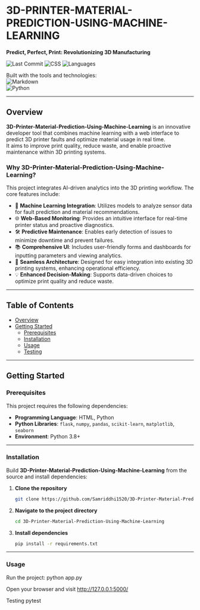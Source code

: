 # 3D-PRINTER-MATERIAL-PREDICTION-USING-MACHINE-LEARNING

**Predict, Perfect, Print: Revolutionizing 3D Manufacturing**

![Last Commit](https://img.shields.io/github/last-commit/Samriddhi1520/3D-Printer-Material-Prediction-Using-Machine-Learning)
![CSS](https://img.shields.io/badge/css-50.8%25-blue)
![Languages](https://img.shields.io/github/languages/count/Samriddhi1520/3D-Printer-Material-Prediction-Using-Machine-Learning)

Built with the tools and technologies:  
![Markdown](https://img.shields.io/badge/Markdown-black?logo=markdown)  
![Python](https://img.shields.io/badge/Python-blue?logo=python)

---

## Overview

**3D-Printer-Material-Prediction-Using-Machine-Learning** is an innovative developer tool that combines machine learning with a web interface to predict 3D printer faults and optimize material usage in real time.  
It aims to improve print quality, reduce waste, and enable proactive maintenance within 3D printing systems.

### Why 3D-Printer-Material-Prediction-Using-Machine-Learning?

This project integrates AI-driven analytics into the 3D printing workflow. The core features include:

- 🧠 **Machine Learning Integration**: Utilizes models to analyze sensor data for fault prediction and material recommendations.  
- 🌐 **Web-Based Monitoring**: Provides an intuitive interface for real-time printer status and proactive diagnostics.  
- 🛠 **Predictive Maintenance**: Enables early detection of issues to minimize downtime and prevent failures.  
- 📚 **Comprehensive UI**: Includes user-friendly forms and dashboards for inputting parameters and viewing analytics.  
- 📂 **Seamless Architecture**: Designed for easy integration into existing 3D printing systems, enhancing operational efficiency.  
- 💡 **Enhanced Decision-Making**: Supports data-driven choices to optimize print quality and reduce waste.  

---

## Table of Contents

- [Overview](#overview)
- [Getting Started](#getting-started)
  - [Prerequisites](#prerequisites)
  - [Installation](#installation)
  - [Usage](#usage)
  - [Testing](#testing)

---

## Getting Started

### Prerequisites

This project requires the following dependencies:

- **Programming Language**: HTML, Python  
- **Python Libraries**: `flask`, `numpy`, `pandas`, `scikit-learn`, `matplotlib`, `seaborn`  
- **Environment**: Python 3.8+  

---

### Installation

Build **3D-Printer-Material-Prediction-Using-Machine-Learning** from the source and install dependencies:

1. **Clone the repository**  
   ```bash
   git clone https://github.com/Samriddhi1520/3D-Printer-Material-Prediction-Using-Machine-Learning

2. **Navigate to the project directory**
   ```bash
   cd 3D-Printer-Material-Prediction-Using-Machine-Learning

3. **Install dependencies**
   ```bash
   pip install -r requirements.txt
   
---

### Usage

 Run the project:
  python app.py

 Open your browser and visit
 http://127.0.0.1:5000/

 Testing
 pytest



